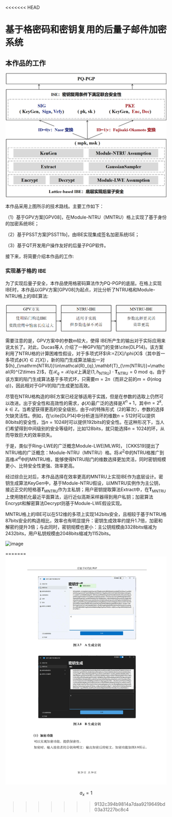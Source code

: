 <<<<<<< HEAD
# 基于格密码和密钥复用的后量子邮件加密系统

## 本作品的工作

![image](./image/PQ.png)

本作品采用上图所示的技术路线。主要工作如下：

（1）基于GPV方案[GPV08]，在Module-NTRU（MNTRU）格上实现了基于身份的加密系统IBE；

（2）基于PSST方案[PSST11b]，由IBE实现集成签名加密系统ISE；

（3）基于QT开发用户操作友好的后量子PGP软件。

接下来，将简要介绍本作品的工作:

### 实现基于格的 IBE

为了实现后量子安全，本作品使用格密码算法作为PQ-PGP的底层。在格上实现IBE时，本作品以GPV方案[GPV08]为起点，对比分析了NTRU格和Module-NTRU格上的IBE算法:

![image](image/IBE1.png)

需要注意的是，GPV方案中的参数$m$较大，使得 IBE所产生的输出对于实际应用来说太长了。对此，Ducas等人 介绍了一种GPV陷门的变体\cite{DLP14}。该方案利用了NTRU格的计算困难性假设，对于多项式环$\R:=Z[X]/\phi(X)$（其中首一多项式$\phi(X)\in \mathbb{Z}[X]$），新的陷门生成算法输出一对${h}_{\mathrm{NTRU}}\in\mathcal{R}_{q},\mathbf{T}_{\rm{NTRU}}=\mathcal{R}^{2\times 2}$，在$\mathcal{R}_{q}=\mathcal{R}/ q \mathcal{R}$上满足$(1, {h}_{\mathrm{NTRU}}) \cdot \mathbf{T}_{\mathrm{NTRU }}=0 \bmod q$。由于该方案的陷门生成算法基于多项式环，只需要$m=2n$（而非之前的$m={\Theta}(n\log{q})$)，因此相对于GPV的陷门生成更加高效。

尽管在NTRU格构造的IBE方案已经足够适用于实践，但是在参数的选取上仍然可以改进。出于安全性和高效性的需求，$\phi(X)$最广泛的选择是$X^{n}+1$，其中$n=2^{k},k \in \mathbb{Z}$。当希望获得更高的安全级别，由于$n$的特殊形式（2的幂次），参数的选择欠缺灵活性。例如，在\cite{DLP14}中分析道当环的维数$n=512$时可以提供80bits的安全性，当$n=1024$时可以提供192bits的安全性。在这种形况下，当人们希望得到中间级别的安全等级时，比如128bits，就只能选择$n=1024$的环，从而导致巨大的效率损失。

于是，类似于Ring-LWE的广泛概念Module-LWE[MLWR]， [CKKS19]提出了NTRU格的广泛概念：Module-NTRU（MNTRU）格。将$\mathcal{R}^{2}$中的NTRU格推广到高维$\mathcal{R}^{d}$中的MNTRU格，能够使得NTRU陷门的维数选择更加灵活，同时密钥规模更小、比特安全性更强、效率更高。

经过综合比对后，本作品选择在效率更高的MNTRU上实现IBE作为底层设计。密钥生成算法$\mathsf{KeyGen}$中，基于Module-NTRU假设，以MNTRU实例作为主公钥，接近正交的短格基$\mathbfit{T}_\mathrm{MNTRU}$作为主私钥；用户密钥提取算法$\mathsf{Extract}$中，在$\mathbf{T}_\mathrm{MNTRU}$上使用随机化最近平面算法，运行近似高斯采样器得到用户私钥；加密算法$\mathsf{Encrypt}$和解密算法$\mathsf{Decrypt}$则基于Module-LWE假设实现。

MNTRU格上的IBE可以在512维的多项上实现142bits安全，且相较于基于NTRU格87bits安全的构造相比，效率也有明显提升：密钥生成效率约提升1.7倍，加密和解密约提升3倍；与此同时，密钥规模也更小：主公钥规模由3328bits缩减为2432bits，用户私钥规模由2048bits缩减为1152bits。

![image](./image/)

=======
![image](./image/0033.jpg)

$$ a_x=1 $$
>>>>>>> 9132c394b9814a7daa9219649bd03a31227bc8c4
